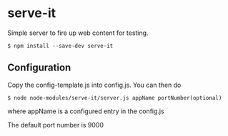 # serve-it
Simple server to fire up web content for testing.

```$ npm install --save-dev serve-it```

## Configuration
Copy the config-template.js into config.js. You can then do

```$ node node-modules/serve-it/server.js appName portNumber(optional)```

where appName is a configured entry in the config.js

The default port number is 9000

